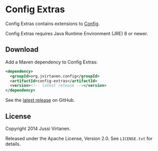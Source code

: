 # Config Extras

Config Extras contains extensions to [Config][].

  [Config]: https://github.com/typesafehub/config

Config Extras requires Java Runtime Environment (JRE) 8 or newer.

## Download

Add a Maven dependency to Config Extras:

```xml
<dependency>
  <groupId>org.jvirtanen.config</groupId>
  <artifactId>config-extras</artifactId>
  <version><!-- latest release --></version>
</dependency>
```

See the [latest release][] on GitHub.

  [latest release]: https://github.com/jvirtanen/config-extras/releases/latest

## License

Copyright 2014 Jussi Virtanen.

Released under the Apache License, Version 2.0. See `LICENSE.txt` for details.
